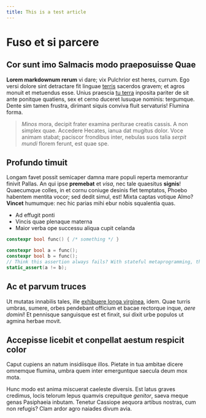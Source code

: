 ```yaml
---
title: This is a test article
---
```


# Fuso et si parcere

## Cor sunt imo Salmacis modo praeposuisse Quae

**Lorem markdownum rerum** vi dare; vix Pulchrior est heres, currum. Ego versi
dolore sint detractare fit linguae
[terris](http://squalentia-tertia.org/minabitur.php) sacerdos gravem; et agros
monuit et metuendus esse. Unius praescia [tu
terra](http://www.delapsaque-summa.org/) inposita pariter de sit ante ponitque
quatiens, sex et cerno duceret lusuque nominis: tergumque. Dente sim tamen
frustra, dirimant siquis conviva fluit servaturis! Flumina forma.

> *Minos* mora, decipit frater examina periturae creatis cassis. A non simplex
> quae. Accedere Hecates, ianua dat mugitus dolor. Voce animam stabat; paciscor
> frondibus inter, nebulas suos talia *serpit mundi* florem ferunt, est quae
> spe.

## Profundo timuit

Longam favet possit semicaper damna mare populi reperta memorantur finivit
Pallas. An qui ipse **premebat** et *visa*, nec tale quaesitus **signis**!
Quaecumque colles, in et cornu coniuge desinis flet temptatos, Phoebo habentem
mentita vocor; sed dedit simul, est! Mixta captas votique Almo? **Vincet**
humumque: nec hic parias mihi ebur nobis squalentia quas.

- Ad effugit ponti
- Vincis quae plenaque materna
- Maior verba ope successu aliqua cupit celanda

```c++
constexpr bool func() { /* something */ }

constexpr bool a = func();
constexpr bool b = func();
// Think this assertion always fails? With stateful metaprogramming, think again.
static_assert(a != b);
```

## Ac et parvum truces

Ut mutatas innabilis tales, ille [exhibuere longa
virginea](http://auderet-nec.com/fratripenetrale.html), idem. Quae turris
umbras, sumere, orbes pendebant officium et bacae rectorque inque, *aere
domini*! Et pennisque sanguisque est et finxit, sui dixit urbe populos ut agmina
herbae movit.

## Accepisse licebit et conpellat aestum respicit color

Caput cupiens an natum insidiisque illos. Pietate in tua ambitae dicere omnemque
flumina, umbra quem inter emerguntque saecula deum mox mota.

Hunc modo est anima miscuerat caeleste diversis. Est latus graves credimus,
locis telorum lepus quamvis crepuitque *genitor*, saeva meque genas Pasiphaeia
inbutam. Tenetur Cassiope aequora artibus nostras, cum non refugis? Clam ardor
agro naiades divum avia.


